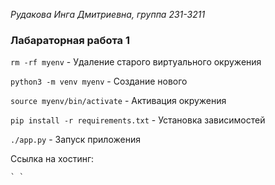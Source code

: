 *Рудакова Инга Дмитриевна, группа 231-3211*
### Лабараторная работа 1

`rm -rf myenv` - Удаление старого виртуального окружения

`python3 -m venv myenv` - Создание нового

`source myenv/bin/activate` - Активация окружения

`pip install -r requirements.txt` - Установка зависимостей

`./app.py` - Запуск приложения

Ссылка на хостинг: 

    ` `